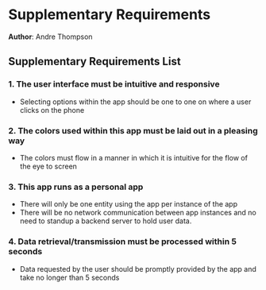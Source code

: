 # Supplementary Requirements

**Author**: Andre Thompson

## Supplementary Requirements List

### 1. The user interface must be intuitive and responsive

- Selecting options within the app should be one to one on where a user clicks on the phone

### 2. The colors used within this app must be laid out in a pleasing way

- The colors must flow in a manner in which it is intuitive for the flow of the eye to screen

### 3. This app runs as a personal app

- There will only be one entity using the app per instance of the app
- There will be no network communication between app instances and no need to standup a backend server to hold user data.

### 4. Data retrieval/transmission must be processed within 5 seconds

- Data requested by the user should be promptly provided by the app and take no longer than 5 seconds
